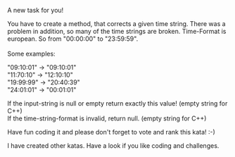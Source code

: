 A new task for you!

You have to create a method, that corrects a given time string.
There was a problem in addition, so many of the time strings are broken.
Time-Format is european. So from "00:00:00" to "23:59:59".
<br>
<br>
Some examples:

"09:10:01" -> "09:10:01"<br>
"11:70:10" -> "12:10:10"<br>
"19:99:99" -> "20:40:39"<br>
"24:01:01" -> "00:01:01"<br>

If the input-string is null or empty return exactly this value! (empty string for C++)<br/>
If the time-string-format is invalid, return null. (empty string for C++)

Have fun coding it and please don't forget to vote and rank this kata! :-) 

I have created other katas. Have a look if you like coding and challenges.